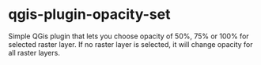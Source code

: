 # qgis-plugin-opacity-set

Simple QGis plugin that lets you choose opacity of 50%, 75% or 100% for selected raster layer. If no raster layer is selected, it will change opacity for all raster layers.